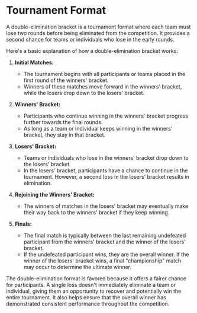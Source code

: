 # Tournament Format

A double-elimination bracket is a tournament format where each team must lose two rounds before being eliminated from the competition. It provides a second chance for teams or individuals who lose in the early rounds.

Here's a basic explanation of how a double-elimination bracket works:

1. **Initial Matches:**
   - The tournament begins with all participants or teams placed in the first round of the winners' bracket.
   - Winners of these matches move forward in the winners' bracket, while the losers drop down to the losers' bracket.

2. **Winners' Bracket:**
   - Participants who continue winning in the winners' bracket progress further towards the final rounds.
   - As long as a team or individual keeps winning in the winners' bracket, they stay in that bracket.

3. **Losers' Bracket:**
   - Teams or individuals who lose in the winners' bracket drop down to the losers' bracket.
   - In the losers' bracket, participants have a chance to continue in the tournament. However, a second loss in the losers' bracket results in elimination.

4. **Rejoining the Winners' Bracket:**
   - The winners of matches in the losers' bracket may eventually make their way back to the winners' bracket if they keep winning.

5. **Finals:**
   - The final match is typically between the last remaining undefeated participant from the winners' bracket and the winner of the losers' bracket.
   - If the undefeated participant wins, they are the overall winner. If the winner of the losers' bracket wins, a final "championship" match may occur to determine the ultimate winner.

The double-elimination format is favored because it offers a fairer chance for participants. A single loss doesn't immediately eliminate a team or individual, giving them an opportunity to recover and potentially win the entire tournament. It also helps ensure that the overall winner has demonstrated consistent performance throughout the competition.